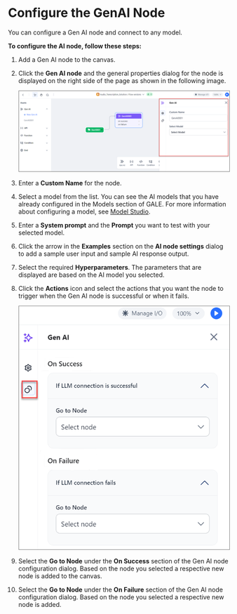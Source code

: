 # Configure the GenAI Node

You can configure a Gen AI node and connect to any model.

**To configure the AI node, follow these steps:**

1. Add a Gen AI node to the canvas.
2. Click the **Gen AI node** and the general properties dialog for the node is displayed on the right side of the page as shown in the following image.

    <img src="../images/configure-gen-ai-node.png" alt="Configure Gen AI Node" title="Configure Gen AI Node" style="border: 1px solid gray; zoom:80%;">

1. Enter a **Custom Name** for the node.
2. Select a model from the list. You can see the AI models that you have already configured in the Models section of GALE. For more information about configuring a model, see [Model Studio](../../../../models/overview.md).
3. Enter a **System prompt** and the **Prompt** you want to test with your selected model.
4. Click the arrow in the **Examples** section on the **AI node settings** dialog to add a sample user input and sample AI response output.
5. Select the required **Hyperparameters**. The parameters that are displayed are based on the AI model you selected.
6. Click the **Actions** icon and select the actions that you want the node to trigger when the Gen AI node is successful or when it fails.

    <img src="../images/gen-ai-actions.png" alt="Gen AI Actions" title="Gen AI Actions" style="border: 1px solid gray; zoom:80%;">
    
1. Select the **Go to Node** under the **On Success** section of the Gen AI node configuration dialog. Based on the node you selected a respective new node is added to the canvas.
2. Select the **Go to Node** under the **On Failure** section of the Gen AI node configuration dialog. Based on the node you selected a respective new node is added.
